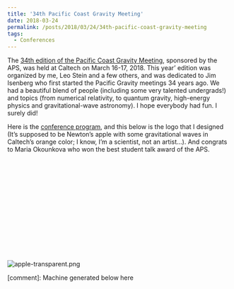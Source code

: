 ```yaml
---
title: '34th Pacific Coast Gravity Meeting'
date: 2018-03-24
permalink: /posts/2018/03/24/34th-pacific-coast-gravity-meeting
tags:
  - Conferences
---
```


The [34th edition of the Pacific Coast Gravity Meeting](<http://www.tapir.caltech.edu/~pcgm34/>), sponsored by the APS, was held at Caltech on March 16-17, 2018. This year’ edition was organized by me, Leo Stein and a few others, and was dedicated to Jim Isenberg who first started the Pacific Gravity meetings 34 years ago. We had a beautiful blend of people (including some very talented undergrads!) and topics (from numerical relativity, to quantum gravity, high-energy physics and gravitational-wave astronomy). I hope everybody had fun. I surely did!

Here is the [conference program](<http://www.tapir.caltech.edu/~pcgm34/Schedule/>), and this below is the logo that I designed (It’s supposed to be Newton’s apple with some gravitational waves in Caltech’s orange color; I know, I’m a scientist, not an artist…). And congrats to Maria Okounkova who won the best student talk award of the APS.

![](data:image/svg+xml;base64,PHN2ZyBoZWlnaHQ9IjI3MSIgd2lkdGg9IjYwMCIgeG1sbnM9Imh0dHA6Ly93d3cudzMub3JnLzIwMDAvc3ZnIiB2ZXJzaW9uPSIxLjEiLz4=)![apple-transparent.png](https://davidegerosa.files.wordpress.com/2018/10/apple-transparent.png)

[comment]: Machine generated below here
